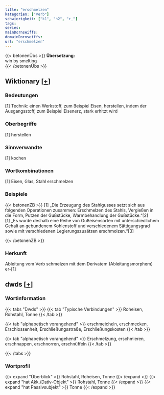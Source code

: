 ```yaml
---
title: "erschmelzen"
kategorien: ["Verb"]
schwierigkeit: ["k1", "h2", "r_"]
tags:
series:
mainDornseiffs:
domainDornseiffs:
url: "erschmelzen"
---
```


{{< betonenÜbs >}}
**Übersetzung:**  
win  by smelting  
{{< /betonenÜbs >}}

## Wiktionary [[+](https://de.wiktionary.org/wiki/erschmelzen)]

### Bedeutungen
[1] Technik: einen Werkstoff, zum Beispiel Eisen, herstellen, indem der Ausgangsstoff, zum Beispiel Eisenerz, stark erhitzt wird  

### Oberbegriffe
[1] herstellen  

### Sinnverwandte
[1] kochen  

### Wortkombinationen
[1] Eisen, Glas, Stahl erschmelzen  

### Beispiele
{{< betonenZB >}}
[1] „Die Erzeugung des Stahlgusses setzt sich aus folgenden Operationen zusammen: Erschmelzen des Stahls, Vergießen in die Form, Putzen der Gußstücke, Warmbehandlung der Gußstücke.“[2]  
[1] „Es wurde deshalb eine Reihe von Gußeisensorten mit unterschiedlichem Gehalt an gebundenem Kohlenstoff und verschiedenem Sättigungsgrad sowie mit verschiedenen Legierungszusätzen erschmolzen.“[3]  

{{< /betonenZB >}}
### Herkunft
Ableitung vom Verb schmelzen mit dem Derivatem (Ableitungsmorphem) er-[1]  



## dwds [[+](https://www.dwds.de/wb/erschmelzen)]

### Wortinformation
{{< tabs "Dwds" >}}
{{< tab "Typische Verbindungen" >}}
Roheisen, Rohstahl, Tonne
{{< /tab >}}

{{< tab "alphabetisch vorangehend" >}}
erschmeicheln, erschmecken, Erschlossenheit, Erschließungsstraße, Erschließungskosten
{{< /tab >}}

{{< tab "alphabetisch vorangehend" >}}
Erschmelzung, erschmieren, erschnappen, erschnorren, erschnüffeln
{{< /tab >}}

{{< /tabs >}}

### Wortprofil
{{< expand "Überblick" >}} Rohstahl, Roheisen, Tonne {{< /expand >}}
{{< expand "hat Akk./Dativ-Objekt" >}} Rohstahl, Tonne {{< /expand >}}
{{< expand "hat Passivsubjekt" >}} Tonne {{< /expand >}}

